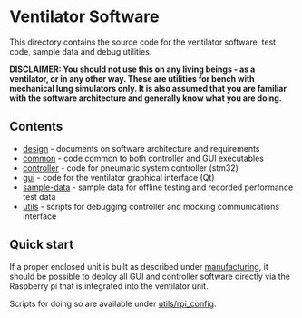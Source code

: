# Ventilator Software

This directory contains the source code for the ventilator software, test code, sample data and debug utilities.

**DISCLAIMER: You should not use this on any living beings - as a ventilator, or in any other way.
These are utilities for bench with mechanical lung simulators only.
It is also assumed that you are familiar with the software architecture and generally know what you are doing.**

## Contents

* [design](design) - documents on software architecture and requirements
* [common](common) - code common to both controller and GUI executables
* [controller](controller) - code for pneumatic system controller (stm32)
* [gui](gui) - code for the ventilator graphical interface (Qt)
* [sample-data](sample-data) - sample data for offline testing and recorded performance test data
* [utils](utils) - scripts for debugging controller and mocking communications interface

## Quick start

If a proper enclosed unit is built as described under [manufacturing](../manufacturing),
it should be possible to deploy all GUI and controller software directly via the Raspberry pi that is integrated
into the ventilator unit.

Scripts for doing so are available under [utils/rpi_config](utils/rpi_config).
